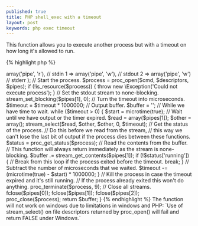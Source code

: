 ```yaml
---
published: true
title: PHP shell_exec with a timeout
layout: post
keywords: php exec timeout
---
```


This function allows you to execute another process but with a timeout on how long it's allowed to run.

{% highlight php %}
<?

/**
 * Execute a command and return it's output. Either wait until the command exits or the timeout has expired.
 *
 * @param string $cmd     Command to execute.
 * @param number $timeout Timeout in seconds.
 * @return string Output of the command.
 * @throws \Exception
 */
function exec_timeout($cmd, $timeout) {
  // File descriptors passed to the process.
  $descriptors = array(
    0 => array('pipe', 'r'),  // stdin
    1 => array('pipe', 'w'),  // stdout
    2 => array('pipe', 'w')   // stderr
  );

  // Start the process.
  $process = proc_open($cmd, $descriptors, $pipes);

  if (!is_resource($process)) {
    throw new \Exception('Could not execute process');
  }

  // Set the stdout stream to none-blocking.
  stream_set_blocking($pipes[1], 0);

  // Turn the timeout into microseconds.
  $timeout = $timeout * 1000000;

  // Output buffer.
  $buffer = '';

  // While we have time to wait.
  while ($timeout > 0) {
    $start = microtime(true);

    // Wait until we have output or the timer expired.
    $read  = array($pipes[1]);
    $other = array();
    stream_select($read, $other, $other, 0, $timeout);

    // Get the status of the process.
    // Do this before we read from the stream,
    // this way we can't lose the last bit of output if the process dies between these functions.
    $status = proc_get_status($process);

    // Read the contents from the buffer.
    // This function will always return immediately as the stream is none-blocking.
    $buffer .= stream_get_contents($pipes[1]);

    if (!$status['running']) {
      // Break from this loop if the process exited before the timeout.
      break;
    }

    // Subtract the number of microseconds that we waited.
    $timeout -= (microtime(true) - $start) * 1000000;
  }

  // Kill the process in case the timeout expired and it's still running.
  // If the process already exited this won't do anything.
  proc_terminate($process, 9);

  // Close all streams.
  fclose($pipes[0]);
  fclose($pipes[1]);
  fclose($pipes[2]);

  proc_close($process);

  return $buffer;
}
{% endhighlight %}


The function will not work on windows due to limitations in windows and PHP:

`Use of stream_select() on file descriptors returned by proc_open() will fail and return FALSE under Windows.`

